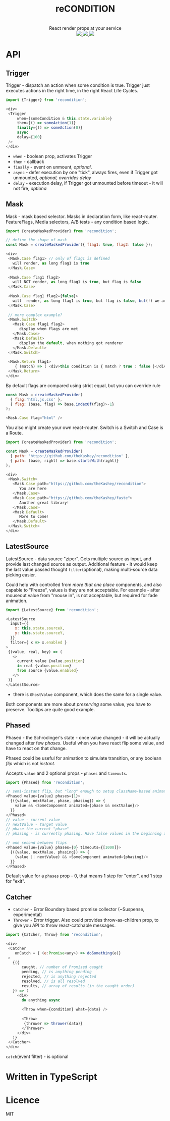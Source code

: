 <div align="center">
  <h1>reCONDITION</h1>
  <br/>
  React render props at your service
  <br/>
    
  <a href="https://www.npmjs.com/package/recondition">
   <img src="https://img.shields.io/npm/v/recondition.svg?style=flat-square" />
  </a>
  
  <a href="https://codecov.io/github/thekashey/recondition">
   <img src="https://img.shields.io/codecov/c/github/thekashey/recondition.svg?style=flat-square)" />
  </a>
  
  <a href="https://travis-ci.org/theKashey/recondition">
   <img src="https://travis-ci.org/theKashey/recondition.svg?branch=master" />
  </a>

  <br/>  
</div>  

# API
## Trigger
Trigger - dispatch an action when some condition is true. Trigger just executes actions in the right time, in the right React Life Cycles.
```js
import {Trigger} from 'recondition';

<div>
 <Trigger 
     when={someCondition & this.state.variable} 
     then={() => someAction(1)} 
     finally={() => someAction(0)}
     async
     delay={100}
 />
</div>
```
- `when` - boolean prop, activates Trigger
- `then` - callback
- `finally` - event on unmount, _optional_.
- `async` - defer execution by one "tick", always fires, even if Trigger got unmounted, _optional, overrides delay_
- `delay` - execution delay, if Trigger got unmounted before timeout - it will not fire, _optiona_ 

## Mask
Mask - mask based selector. Masks in declaration form, like react-router. FeatureFlags, Media selectors, A/B tests - any condition based logic.
```js
import {createMaskedProvider} from 'recondition';

// define the shape of mask
const Mask = createMaskedProvider({ flag1: true, flag2: false });

<div>
 <Mask.Case flag1> // only of flag1 is defined
   will render, as long flag1 is true
 </Mask.Case>
 
 <Mask.Case flag1 flag2>
   will NOT render, as long flag1 is true, but flag is false
 </Mask.Case>
  
 <Mask.Case flag1 flag2={false}>
   will  render, as long flag1 is true, but flag is false, but(!) we are looking for false
 </Mask.Case>
 
 // more complex example?
 <Mask.Switch>
   <Mask.Case flag1 flag2>
      display when flags are met
   </Mask.Case>
   <Mask.Default>
      display the default, when nothing got renderer
   </Mask.Default>   
 </Mask.Switch>   
 
 <Mask.Return flag1>
    { (match) => ( <div>this condition is { match ? true : false }</div>)}
 </Mask.Return>
</div>
```

By default flags are compared using strict equal, but you can override rule

```js
const Mask = createMaskedProvider(
  { flag:'html,js,css' }, 
  { flag: (base, flag) => base.indexOf(flag)>-1}
);

<Mask.Case flag="html" />
```

You also might create your own react-router. Switch is a Switch and Case is a Route.

```js
import {createMaskedProvider} from 'recondition';

const Mask = createMaskedProvider(
  { path: 'https://github.com/theKashey/recondition' },
  { path: (base, right) => base.startsWith(right)}
);

<div>
 <Mask.Switch>
   <Mask.Case path="https://github.com/theKashey/recondition">
      You are here
   </Mask.Case>
   <Mask.Case path="https://github.com/theKashey/faste">
      Another great library!
   </Mask.Case>
   <Mask.Default>
      More to come!
   </Mask.Default>   
 </Mask.Switch>   
</div>
```
## LatestSource
LatestSource - data source "ziper". Gets multiple source as input, and provide
last changed source as output. Additional feature - it would keep the last value
passed thought `filter`(optional), making multi-source data picking easier.

Could help with controlled from _more that one place_ components, and also capable to "Freeze",
values is they are not acceptable. For example - after mouseout value from "mouse in", is not
acceptable, but required for fade animation. 
```js
import {LatestSource} from 'recondition';

<LatestSource 
  input={{
    x: this.state.sourceX,
    y: this.state.sourceY,
  }}
  filter={ x => x.enabled }
>
 {(value, real, key) => (
   <>
     current value {value.position}
     in real {value.position}
     from source {value.enabled}
   </>
 )}
</LatestSource> 
```

+ there is `GhostValue` component, which does the same for a single value.

Both components are more about _preserving_ some value, you have to preserve. Tooltips are quite good example.

## Phased
Phased - the Schrodinger's state - once value changed - it will be actually changed
after few _phases_.
Useful when you have react flip some value, and have to react on that change.

Phased could be useful for animation to simulate transition, or
any boolean _flip_ which is not _instant_.

Accepts `value` and 2 optional props - `phases` and `timeouts`.
```js
import {Phased} from 'recondition';

// semi-instant flip, but "long" enough to setup className-based animation.
<Phased value={value} phases={1}>
  {({value, nextValue, phase, phasing}) => {
    value && <SomeComponent animated={phase && nextValue}/>
  }} 
</Phased>
// value - current value
// nextValue - target value
// phase the current "phase"
// phasing - is currently phasing. Have false values in the beginning and the end.

// one second between flips
<Phased value={value} phases={0} timeouts={[1000]}>
  {({value, nextValue, phasing}) => {
    (value || nextValue) && <SomeComponent animated={phasing}/>
  }} 
</Phased>
``` 

Default value for a `phases` prop - 0, that means 1 step for "enter", and 1 step for "exit".

## Catcher
- `Catcher` - Error Boundary based promise collector (~Suspense, experimental)
- `Thrower` - Error trigger. Also could provides throw-as-children prop, to give you API to throw react-catchable messages.
```js
import {Catcher, Throw} from 'recondition';

<div>
 <Catcher 
    onCatch = { (e:Promise<any>) => doSomething(e)}
 >
   {({
       caught, // number of Promised caught
       pending, // is anything pending
       rejected, // is anything rejected
       resolved, // is all resolved
       results, // array of results (in the caught order)
   }) => (
     <div>
       do anything async
       
       <Throw when={condition} what={data} />
       
       <Throw>
        {thrower => thrower(data)}
       </Thrower>
     </div>
   )}
 </Catcher>
</div>   
```
`catch`(event filter) - is optional 

# Written in TypeScript

# Licence
 MIT
 
 
